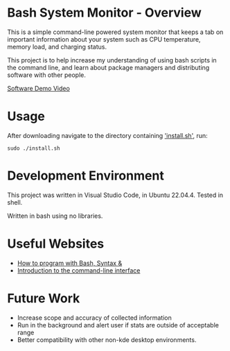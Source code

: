 # Bash System Monitor - Overview

This is a simple command-line powered system monitor that keeps a tab on important information about your system such as CPU temperature, memory load, and charging status.

This project is to help increase my understanding of using bash scripts in the command line, and learn about package managers and distributing software with other people.

[Software Demo Video](http://youtube.link.goes.here)

# Usage

After downloading navigate to the directory containing ['install.sh'](https://github.com/brendan-richy/sysinfo-bash/blob/main/install.sh), run:

```
sudo ./install.sh
```


# Development Environment

This project was written in Visual Studio Code, in Ubuntu 22.04.4. Tested in shell.

Written in bash using no libraries.

# Useful Websites

- [How to program with Bash, Syntax &](https://opensource.com/article/19/10/programming-bash-syntax-tools)
- [Introduction to the command-line interface](https://tutorial.djangogirls.org/en/intro_to_command_line/)

# Future Work

- Increase scope and accuracy of collected information
- Run in the background and alert user if stats are outside of acceptable range
- Better compatibility with other non-kde desktop environments.